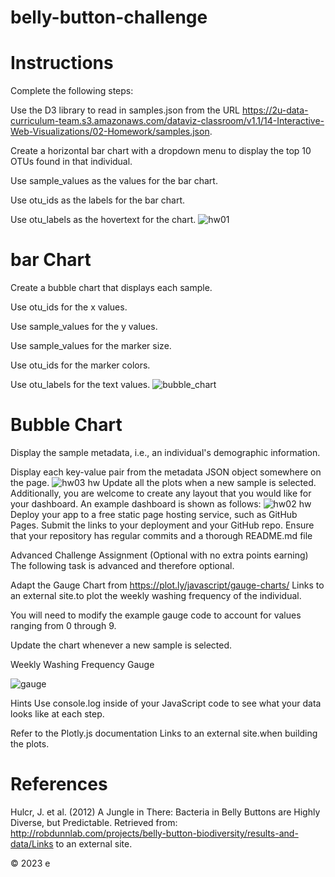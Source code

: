 # belly-button-challenge

# Instructions
Complete the following steps:

Use the D3 library to read in samples.json from the URL https://2u-data-curriculum-team.s3.amazonaws.com/dataviz-classroom/v1.1/14-Interactive-Web-Visualizations/02-Homework/samples.json.

Create a horizontal bar chart with a dropdown menu to display the top 10 OTUs found in that individual.

Use sample_values as the values for the bar chart.

Use otu_ids as the labels for the bar chart.

Use otu_labels as the hovertext for the chart.
![hw01](https://user-images.githubusercontent.com/12514249/216697904-aeece908-ac77-4f2e-bca3-c7b7739daaeb.jpg)

# bar Chart
Create a bubble chart that displays each sample.

Use otu_ids for the x values.

Use sample_values for the y values.

Use sample_values for the marker size.

Use otu_ids for the marker colors.

Use otu_labels for the text values.
![bubble_chart](https://user-images.githubusercontent.com/12514249/216698830-a674e3a1-8a4f-44a4-9996-d4f79c3a7211.jpg)

# Bubble Chart
Display the sample metadata, i.e., an individual's demographic information.

Display each key-value pair from the metadata JSON object somewhere on the page.
![hw03](https://user-images.githubusercontent.com/12514249/216698899-3cef4771-f128-4cc7-b2a8-7267482be287.jpg)
hw
Update all the plots when a new sample is selected. Additionally, you are welcome to create any layout that you would like for your dashboard. An example dashboard is shown as follows:
![hw02](https://user-images.githubusercontent.com/12514249/216698935-5be231ec-ee23-47e0-8a79-d259a1477a5b.jpg)
hw
Deploy your app to a free static page hosting service, such as GitHub Pages. Submit the links to your deployment and your GitHub repo. Ensure that your repository has regular commits and a thorough README.md file

Advanced Challenge Assignment (Optional with no extra points earning)
The following task is advanced and therefore optional.

Adapt the Gauge Chart from https://plot.ly/javascript/gauge-charts/ Links to an external site.to plot the weekly washing frequency of the individual.

You will need to modify the example gauge code to account for values ranging from 0 through 9.

Update the chart whenever a new sample is selected.

Weekly Washing Frequency Gauge

![gauge](https://user-images.githubusercontent.com/12514249/216698961-2348be2e-c749-4c07-94ef-cfefef2c8f89.jpg)


Hints
Use console.log inside of your JavaScript code to see what your data looks like at each step.

Refer to the Plotly.js documentation Links to an external site.when building the plots.


# References
Hulcr, J. et al. (2012) A Jungle in There: Bacteria in Belly Buttons are Highly Diverse, but Predictable. Retrieved from: http://robdunnlab.com/projects/belly-button-biodiversity/results-and-data/Links to an external site.

© 2023 e
